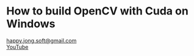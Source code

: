 # How to build OpenCV with Cuda on Windows

  
<object data="https://raw.githubusercontent.com/happyjongsoft/OpenCVBuildWithCuda/27769a152148f22c2bebda8b4d8626c3d217edf7/Build_Opencv_for_Windows_with_CUDA.pdf" width="1000" height="1000" type='application/pdf'></object>
  
  
[happy.jong.soft@gmail.com](mailto:happy.jong.soft@gmail.com) \
[YouTube](https://www.youtube.com/channel/UCzcpR2jPKBYXvKFp6kBMdGA)
